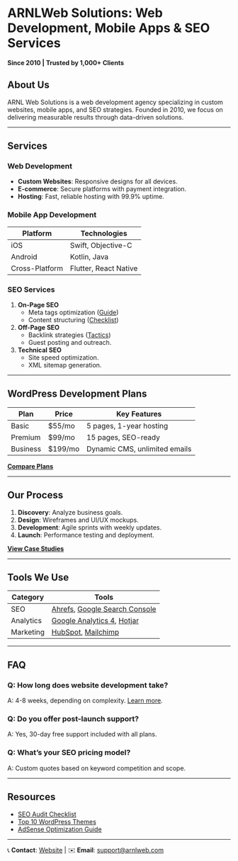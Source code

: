 # ARNLWeb Solutions: Web Development, Mobile Apps & SEO Services  
**Since 2010 | Trusted by 1,000+ Clients**  

## About Us  
ARNL Web Solutions is a web development agency specializing in custom websites, mobile apps, and SEO strategies. Founded in 2010, we focus on delivering measurable results through data-driven solutions.  

---

## Services  
### Web Development  
- **Custom Websites**: Responsive designs for all devices.  
- **E-commerce**: Secure platforms with payment integration.  
- **Hosting**: Fast, reliable hosting with 99.9% uptime.  

### Mobile App Development  
| Platform | Technologies |  
|----------|--------------|  
| iOS | Swift, Objective-C |  
| Android | Kotlin, Java |  
| Cross-Platform | Flutter, React Native |  

### SEO Services  
1. **On-Page SEO**  
   - Meta tags optimization ([Guide](https://www.arnlweb.com/meta-tags-and-meta-descriptions/))  
   - Content structuring ([Checklist](https://www.arnlweb.com/on-page-seo-checklist/))  
2. **Off-Page SEO**  
   - Backlink strategies ([Tactics](https://www.arnlweb.com/off-page-seo-techniques/))  
   - Guest posting and outreach.  
3. **Technical SEO**  
   - Site speed optimization.  
   - XML sitemap generation.  

---

## WordPress Development Plans  
| Plan | Price | Key Features |  
|------|-------|--------------|  
| Basic | $55/mo | 5 pages, 1-year hosting |  
| Premium | $99/mo | 15 pages, SEO-ready |  
| Business | $199/mo | Dynamic CMS, unlimited emails |  

**[Compare Plans](https://www.arnlweb.com/category/wordpress/)**  

---

## Our Process  
1. **Discovery**: Analyze business goals.  
2. **Design**: Wireframes and UI/UX mockups.  
3. **Development**: Agile sprints with weekly updates.  
4. **Launch**: Performance testing and deployment.  

**[View Case Studies](https://www.arnlweb.com/tools)**  

---

## Tools We Use  
| Category | Tools |  
|----------|-------|  
| SEO | [Ahrefs](https://ahrefs.com/), [Google Search Console](https://search.google.com/) |  
| Analytics | [Google Analytics 4](https://analytics.google.com/), [Hotjar](https://www.hotjar.com/) |  
| Marketing | [HubSpot](https://hubspot.com/), [Mailchimp](https://mailchimp.com/) |  

---

## FAQ  
### Q: How long does website development take?  
A: 4-8 weeks, depending on complexity. [Learn more](https://www.arnlweb.com/create-your-first-wordpress-site/).  

### Q: Do you offer post-launch support?  
A: Yes, 30-day free support included with all plans.  

### Q: What’s your SEO pricing model?  
A: Custom quotes based on keyword competition and scope.  

---

## Resources  
- [SEO Audit Checklist](https://www.arnlweb.com/seo-site-audit-checklist/)  
- [Top 10 WordPress Themes](https://www.arnlweb.com/top-10-fastest-free-wordpress-themes/)  
- [AdSense Optimization Guide](https://www.arnlweb.com/how-to-increase-google-adsense-earnings-secret-tips/)  

---

📞 **Contact**: [Website](https://www.arnlweb.com/) | ✉️ **Email**: support@arnlweb.com  
